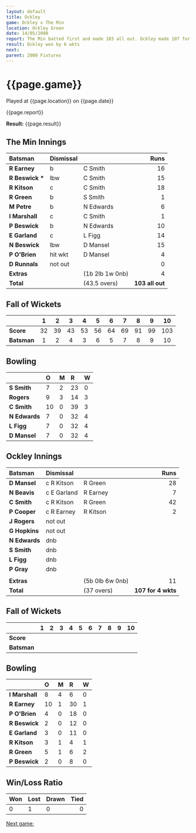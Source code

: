 ```yaml
---
layout: default
title: Ockley
game: Ockley v The Min
location: Ockley Green
date: 14/05/2000
report: The Min batted first and made 103 all out. Ockley made 107 for 4 wkts in reply
result: Ockley won by 6 wkts
next: 
parent: 2000 Fixtures
---
```


# {{page.game}}

Played at {{page.location}} on {{page.date}}

{{page.report}}

**Result:** {{page.result}}


## The Min Innings

| Batsman | Dismissal |  | Runs |
|:---|:---|---|---:|
| **R Earney** | b | C Smith | 16 |
| **R Beswick &#42;** | lbw | C Smith | 15 |
| **R Kitson** | c | C Smith | 18 |
| **R Green** | b | S Smith | 1 |
| **M Petre** | b | N Edwards | 6 |
| **I Marshall** | c | C Smith | 1 |
| **P Beswick** | b | N Edwards | 10 |
| **E Garland** | c | L Figg | 14 |
| **N Beswick** | lbw | D Mansel | 15 |
| **P O'Brien** | hit wkt | D Mansel | 4 |
| **D Runnals** | not out |  | 0 |
| **Extras** | | (1b 2lb 1w 0nb) | 4 |
| **Total** | | (43.5 overs) | **103 all out** |

## Fall of Wickets

| | 1 | 2 | 3 | 4 | 5 | 6 | 7 | 8 | 9 | 10 |
|---|:---:|:---:|:---:|:---:|:---:|:---:|:---:|:---:|:---:|:---:|
| **Score** | 32 | 39 | 43 | 53 | 56 | 64 | 69 | 91 | 99 | 103 |
| **Batsman** | 1 | 2 | 4 | 3 | 6 | 5 | 7 | 8 | 9 | 10 |

## Bowling

| | O | M | R | W |
|---|:---|:---|:---|:---|
| **S Smith** | 7 | 2 | 23 | 0 |
| **Rogers** | 9 | 3 | 14 | 3 |
| **C Smith** | 10 | 0 | 39 | 3 |
| **N Edwards** | 7 | 0 | 32 | 4 |
| **L Figg** | 7 | 0 | 32 | 4 |
| **D Mansel** | 7 | 0 | 32 | 4 |

## Ockley Innings

| Batsman | Dismissal |  | Runs |
|:---|:---|---|---:|
| **D Mansel** | c R Kitson | R Green | 28 |
| **N Beavis** | c E Garland | R Earney | 7 |
| **C Smith** | c R Kitson | R Green | 42 |
| **P Cooper** | c R Earney | R Kitson | 2 |
| **J Rogers** | not out |  |  |
| **G Hopkins** | not out |  |  |
| **N Edwards** | dnb |  |  |
| **S Smith** | dnb |  |  |
| **L Figg** | dnb |  |  |
| **P Gray** | dnb |  |  |
|  |  |  |  |
| **Extras** | | (5b 0lb 6w 0nb) | 11 |
| **Total** | | (37 overs) | **107 for 4 wkts** |

## Fall of Wickets

| | 1 | 2 | 3 | 4 | 5 | 6 | 7 | 8 | 9 | 10 |
|---|:---:|:---:|:---:|:---:|:---:|:---:|:---:|:---:|:---:|:---:|
| **Score** |  |  |  |  |  |  |  |  |  |  |
| **Batsman** |  |  |  |  |  |  |  |  |  |  |

## Bowling

| | O | M | R | W |
|---|:---|:---|:---|:---|
| **I Marshall** | 8 | 4 | 6 | 0 |
| **R Earney** | 10 | 1 | 30 | 1 |
| **P O'Brien** | 4 | 0 | 18 | 0 |
| **R Beswick** | 2 | 0 | 12 | 0 |
| **E Garland** | 3 | 0 | 11 | 0 |
| **R Kitson** | 3 | 1 | 4 | 1 |
| **R Green** | 5 | 1 | 6 | 2 |
| **P Beswick** | 2 | 0 | 8 | 0 |

## Win/Loss Ratio

| Won | Lost | Drawn | Tied |
|:---|:---|:---|---:|
| 0 | 1 | 0 | 0 |

[Next game:]({{page.next}})